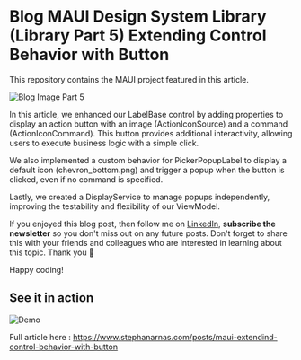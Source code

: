 # Blog MAUI Design System Library (Library Part 5) Extending Control Behavior with Button

This repository contains the MAUI project featured in this article.

![Blog Image Part 5](https://www.stephanarnas.com/images/blog-05.jpg)

In this article, we enhanced our LabelBase control by adding properties to display an action button with an image (ActionIconSource) and a command (ActionIconCommand). 
This button provides additional interactivity, allowing users to execute business logic with a simple click. 

We also implemented a custom behavior for PickerPopupLabel to display a default icon (chevron_bottom.png) and trigger a popup when the button is clicked, even if no command is specified. 

Lastly, we created a DisplayService to manage popups independently, improving the testability and flexibility of our ViewModel. 

If you enjoyed this blog post, then follow me on <a href="https://www.linkedin.com/in/stephan-arnas" target="_blank">LinkedIn</a>, **subscribe the newsletter** so you don't miss out on any future posts. Don't forget to share this with your friends and colleagues who are interested in learning about this topic. Thank you 🥰

Happy coding!

## See it in action

![Demo](https://www.stephanarnas.com/images/posts/2024-11-04/02.gif)

Full article here : 
https://www.stephanarnas.com/posts/maui-extendind-control-behavior-with-button

